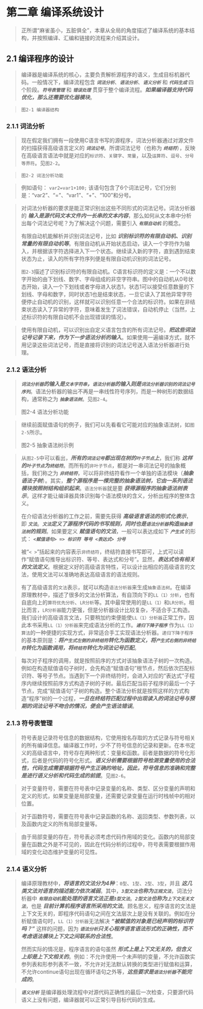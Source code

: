 
# 第二章 编译系统设计
> 正所谓“麻雀虽小，五脏俱全”，本章从全局的角度描述了编译系统的基本结构，并按照编译、汇编和链接的流程来介绍其设计。

## 2.1 编译程序的设计
> 编译器是编译系统的核心，主要负责解析源程序的语义，生成目标机器代码。一般情况下，编译流程包含 ***`词法分析`***、***`语法分析`***、***`语义分析`*** 和 ***`代码生成`*** 四个阶段。***`符号表管理`*** 和 ***`错误处理`*** 贯穿于整个编译流程。***如果编译器支持代码优化，那么还需要优化器模块***。

> `图2-1 编译器结构`

### 2.1.1 词法分析
> 现在假定我们拥有一段使用C语言书写的源程序，词法分析器通过对源文件的扫描获得高级语言定义的 ***`词法记号`***。所谓词法记号（也称为 ***`终结符`***），反映在高级语言语法中就是对应的`标识符`、`关键字`、`常量`，以及`运算符`、`逗号`、`分号等界符`。见`图2-2`。

> `图2-2 词法分析功能`

> 例如语句： `var2=var1+100;` 该语句包含了6个词法记号，它们分别是：“var2”、“=”、“var1”、“+”、“100”和分号。

> 对词法分析器的要求是能正常识别出这些不同形式的词法记号。词法分析器的 ***输入是源代码文本文件内一长串的文本内容***，那么如何从文本串中分析出每个词法记号呢？为了解决这个问题，需要引入 ***`有限自动机`*** 的概念。
> 
> 有限自动机能解析并识别词法记号，比如 ***识别标识符的有限自动机、识别常量的有限自动机等***。有限自动机从开始状态启动，读入一个字符作为输入，并根据该字符选择进入下一个状态。继续读入新的字符，直到遇到结束状态为止，读入的所有字符序列便是有限自动机识别的词法记号。
> 
> `图2-3`描述了识别标识符的有限自动机。C语言标识符的定义是：一个不以数字开始的由下划线、数字、字母组成的非空字符串。图中的自动机从0号状态开始，读入一个下划线或者字母进入状态1，状态1可以接受任意数量的下划线、字母和数字，同时状态1也是结束状态，一旦它读入了其他异常字符便停止自动机的识别，这样就可以识别任意一个合法的标识符。如果在非结束状态读入了异常的字符，意味着发生了词法错误，自动机停止（当然，上述标识符的有限自动机不会出现错误的情况）。

> 使用有限自动机，可以识别出自定义语言包含的所有词法记号。***把这些词法记号记录下来，作为下一步语法分析的输入***。如果使用一遍编译方式，就不用记录这些词法记号，而是直接将识别的词法记号送入语法分析器进行处理。

### 2.1.2 语法分析
> ***`词法分析器`的输入是`文本字符串`，`语法分析器`的输入则是`词法分析器识别的词法记号序列`***。语法分析器的输出不再是一串线性符号序列，而是一种树形的数据结构，通常称之为 ***`抽象语法树`***。见`图2-4`。
>
> 图2-4 语法分析功能

> 继续前面赋值语句的例子，我们可以先看看它可能对应的抽象语法树，如`图2-5`所示。
> 
> 图2-5 抽象语法树示例

> 从`图2-5`中可以看出，***所有的`词法记号`都出现在树的`叶子节点`上***，我们称 ***这样的`叶子节点`为`终结符`***。而所有的`非叶子节点`，都是对一串词法记号的抽象概括，我们称之为 ***`非终结符`***，可以将非终结符看作一个单独的语法模块（***抽象语法子树***）。其实，***整个源程序是一棵完整的抽象语法树，它由一系列语法模块按照树结构组织起来***。`语法分析器`就是要 ***获得源程序的抽象语法树表示***，这样才能让编译器具体识别每个语法模块的含义，分析出程序的整体含义。
> 
> 在介绍语法分析器的工作之前，需要先获得 ***高级语言语法的形式化表示***，即 ***`文法`***。***`文法`定义了源程序代码的书写规则，同时也是`语法分析器`构造`抽象语法树`的规则***。如果要定义 ***赋值语句的文法***，一般可以表达成如下 ***`产生式`*** 的形式： ***`<赋值语句> => 标识符 等号 <表达式> 分号`***
> 
> 被“`< >`”括起来的内容表示`非终结符`，终结符直接书写即可，上式可以读作“赋值语句推导出标识符、等号、表达式和分号”。显然，***表达式也有相关的文法定义***。根据定义好的高级语言特性，可以设计出相应的高级语言的文法，使用文法可以准确地表达高级语言的语法规则。
> 
> 有了高级语言的`文法`表示，就可以构造`语法分析器`来生成`抽象语法树`。在编译原理教材中，描述了很多的文法分析算法，有自顶向下的`LL（1）分析`，也有自底向上的`算符优先分析`、`LR分析`等。其中最常使用的是`LL（1）`和`LR分析`。相比而言，`LR分析器`能力更强，但是分析器设计比较复杂，不适合手工构造。我们设计的高级语言文法，只要稍加约束便能使`LL（1）分析器`正常工作，因此本书采用`LL（1）分析器`来完成语法分析的工作。***`递归下降子程序`*** 作为`LL（1）算法`的一种便捷的实现方式，非常适合手工实现语法分析器。`递归下降子程序`的基本原则是：***将`产生式左侧的非终结符`转化为函数定义，将`产生式右侧的非终结符`转化为函数调用，将`终结符`转化为词法记号匹配***。

> 每次对子程序的调用，就是按照前序的方式对该抽象语法子树的一次构造。例如在构造赋值语句子树时，会先构造“赋值语句”根节点，然后依次匹配标识符、等号子节点。当遇到下一个非终结符时，会进入对应的“表达式”子程序内继续按照前序方式构造子树的子树。最后匹配当前子程序的最后一个子节点，完成“赋值语句”子树的构造。整个语法分析就是按照这样的方式构造“程序”树的一个过程，***一旦在终结符匹配过程中出现读入的词法记号与预期的词法记号不吻合的情况，便会产生语法错误***。

### 2.1.3 符号表管理
> 符号表是记录符号信息的数据结构，它使用按名存取的方式记录与符号相关的所有编译信息。编译器工作时，少不了符号信息的记录和更新。在本书定义的高级语言中，符号存在两种形式：变量和函数。前者是数据的符号化形式，后者是代码的符号化形式。***语义分析需要根据符号检测变量使用的合法性，代码生成需要根据符号产生正确的地址，因此，符号信息的准确和完整是进行语义分析和代码生成的前提***。见`图2-6`。

> 对于变量符号，需要在符号表中记录变量的名称、类型、区分变量的声明和定义的形式，如果变量是局部变量，还需要记录变量在运行时栈帧中的相对位置。

> 对于函数符号，需要在符号表中记录函数的名称、返回类型、参数列表，以及函数内定义的所有局部变量等。

> 由于局部变量的存在，符号表必须考虑代码作用域的变化。函数内的局部变量在函数之外是不可见的，因此在代码分析的过程中，符号表需要根据作用域的变化动态维护变量的可见性。

### 2.1.4 语义分析
> 编译原理教材中，***将语言的文法分为4种***：`0型`、`1型`、`2型`、`3型`，并且 ***这几类文法对语言的描述能力依次减弱***。其中，***`3型文法`也称为`正规文法`***，词法分析器中 ***`有限自动机`能处理的语言文法正是`3型文法`***。***`2型文法`也称为`上下文无关文法`***，也是 ***目前计算机程序语言所采用的文法***。顾名思义，程序语言的文法是上下文无关的，即程序代码语句之间在文法层次上是没有关联的。例如在分析赋值语句时，`LL（1）分析器`无法解决 ***“被赋值的对象是已经声明的标识符吗？”*** 这样的问题，因为 ***`语法分析`只关心程序语言语法形式的正确性，而不考虑语法模块上下文之间联系的合法性***。
> 
> 然而实际的情况是，程序语言的语句虽然 ***形式上是上下文无关的，但含义上却是上下文相关的***。例如：不允许使用一个未声明的变量，不允许函数实参列表和形参列表不一致，不允许对无法默认转换的类型进行赋值和运算，不允许continue语句出现在循环语句之外等，***这些要求是`语法分析器`不能完成的***。

> ***`语义分析`*** 是编译器处理流程中对源代码正确性的最后一次检查，只要源代码语义上没有问题，编译器就可以正常引导目标代码的生成。
